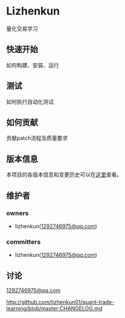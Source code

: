 Lizhenkun
===
量化交易学习

快速开始
---
如何构建、安装、运行

测试
---
如何执行自动化测试

如何贡献
---
贡献patch流程及质量要求

版本信息
---
本项目的各版本信息和变更历史可以在[这里][changelog]查看。

维护者
---
### owners
* lizhenkun(1292746975@qq.com)

### committers
* lizhenkun(1292746975@qq.com)

讨论
---
1292746975@qq.com


[changelog]: http://icode.baidu.com/repos/baidu/goodcoder/lizhenkun01/blob/master:CHANGELOG.md
http://github.com/lizhenkun01/quant-trade-learning/blob/master:CHANGELOG.md